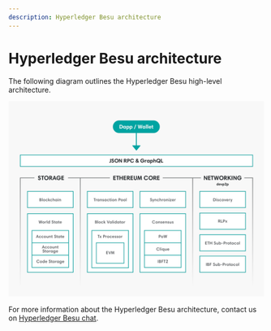 ```yaml
---
description: Hyperledger Besu architecture
---
```


# Hyperledger Besu architecture

The following diagram outlines the Hyperledger Besu high-level architecture.

![Architecture](../images/Architecture.png)

For more information about the Hyperledger Besu architecture, contact us on
[Hyperledger Besu chat](https://discord.gg/hyperledger).
